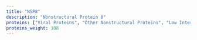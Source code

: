 ```yaml
---
title: "NSP8"
description: "Nonstructural Protein 8"
proteins: ["Viral Proteins", "Other Nonstructural Proteins", "Low Interest Proteins"]
proteins_weight: 108
---
```



